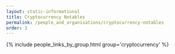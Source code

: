 ```yaml
---
layout: static-informational
title: Cryptocurrency Notables
permalink: /people_and_organisations/cryptocurrency-notables
order: 3
---
```


{% include people_links_by_group.html group='cryptocurrency' %}
